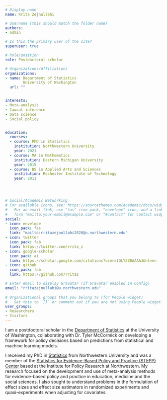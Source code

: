 ```yaml
---
# Display name
name: Rrita Zejnullahi

# Username (this should match the folder name)
authors:
- admin

# Is this the primary user of the site?
superuser: true

# Role/position
role: Postdoctoral scholar

# Organizations/Affiliations
organizations:
- name: Department of Statistics
        University of Washington
  url: ""


interests:
- Meta-analysis
- Causal inference
- Data science
- Social policy


education:
  courses:
  - course: PhD in Statistics
    institution: Northwestern University
    year: 2021 
  - course: MA in Mathematics
    institution: Eastern Michigan University
    year: 2015 
  - course: BS in Applied Arts and Sciences
    institution: Rochester Institute of Technology
    year: 2011 




# Social/Academic Networking
# For available icons, see: https://sourcethemes.com/academic/docs/widgets/#icons
#   For an email link, use "fas" icon pack, "envelope" icon, and a link in the
#   form "mailto:your-email@example.com" or "#contact" for contact widget.
social:
- icon: envelope
  icon_pack: fas
  link: "mailto:rritazejnullahi2020@u.northwestern.edu" 
- icon: twitter
  icon_pack: fab
  link: https://twitter.com/rrita_z
- icon: google-scholar
  icon_pack: ai
  link: https://scholar.google.com/citations?user=1DLY2Z8AAAAJ&hl=en
- icon: github
  icon_pack: fab
  link: https://github.com/rritaz

# Enter email to display Gravatar (if Gravatar enabled in Config)
email: "rritazejnullahi@u.northwestern.edu"
  
# Organizational groups that you belong to (for People widget)
#   Set this to `[]` or comment out if you are not using People widget.  
user_groups:
- Researchers
- Visitors
---
```


I am a postdoctoral scholar in the [Department of Statistics](https://stat.uw.edu/) at the University of Washington, collaborating with Dr. Tyler McCormick on developing a framework for policy decisions based on predictions from statistical and machine learning models.

I received my PhD in [Statistics](https://statistics.northwestern.edu/) from Northwestern University and was a member of the  [Statistics for Evidence-Based Policy and Practice (STEPP) Center](https://sites.northwestern.edu/steppcenter/about/) based at the Institute for Policy Research at Northwestern. My research focused on the development and use of meta-analysis methods for evidence-based policy and practice in education, medicine and the social sciences. I also sought to understand problems in the formulation of effect sizes and effect size estimators in randomized experiments and quasi-experiments when adjusting for covariates. 





